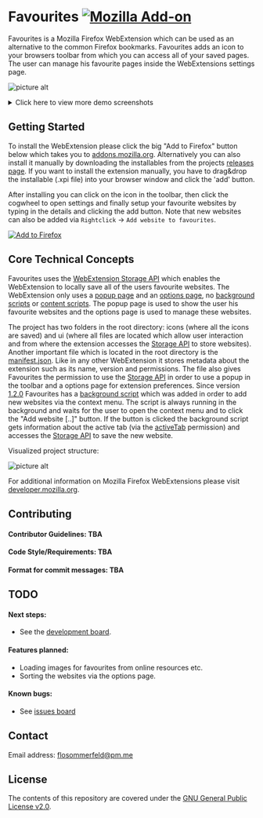 # Favourites [![Mozilla Add-on](https://img.shields.io/badge/Version-1.2.4-green.svg)](https://github.com/flosommerfeld/Favourites/releases/tag/v1.2.4)

Favourites is a Mozilla Firefox WebExtension which can be used as an alternative to the common Firefox bookmarks. Favourites adds an icon to your browsers toolbar from which you can access all of your saved pages. The user can manage his favourite pages inside the WebExtensions settings page.



![picture alt](https://i.imgur.com/5cmaXY5.png "Demo screenshot")

<details>
<summary>Click here to view more demo screenshots</summary>
<br>

#### Settings page

![picture alt](https://i.imgur.com/fIgy4mk.png "Settings page")

#### Context menu feature

![picture alt](https://i.imgur.com/9t5fsag.gif "Context menu feature")

</details>


## Getting Started
To install the WebExtension please click the big "Add to Firefox" button below which takes you to [addons.mozilla.org](http://addons.mozilla.org). Alternatively you can also install it manually by downloading the installables from the projects [releases page](https://github.com/flosommerfeld/Favourites/releases). If you want to install the extension manually, you have to drag&drop the installable (.xpi file) into your browser window and click the 'add' button.

After installing you can click on the icon in the toolbar, then click the cogwheel to open settings and finally setup your favourite websites by typing in the details and clicking the add button. Note that new websites can also be added via `Rightclick` -> `Add website to favourites`.

[![Add to Firefox](https://i.imgur.com/t68JfGQ.png)](https://addons.mozilla.org/en-US/firefox/addon/favourites/)


## Core Technical Concepts
Favourites uses the [WebExtension Storage API](https://developer.mozilla.org/en-US/docs/Mozilla/Add-ons/WebExtensions/API/storage) which enables the WebExtension to locally save all of the users favourite websites. The WebExtension only uses a [popup page](https://developer.mozilla.org/en-US/docs/Mozilla/Add-ons/WebExtensions/user_interface/Popups) and an [options page](https://developer.mozilla.org/en-US/docs/Mozilla/Add-ons/WebExtensions/user_interface/Options_pages), no [background scripts](https://developer.mozilla.org/en-US/docs/Mozilla/Add-ons/WebExtensions/Anatomy_of_a_WebExtension#Background_pages) or [content scripts](https://developer.mozilla.org/en-US/docs/Mozilla/Add-ons/WebExtensions/Content_scripts). The popup page is used to show the user his favourite websites and the options page is used to manage these websites.

The project has two folders in the root directory: icons (where all the icons are saved) and ui (where all files are located which allow user interaction and from where the extension accesses the [Storage API](https://developer.mozilla.org/en-US/docs/Mozilla/Add-ons/WebExtensions/API/storage) to store websites). Another important file which is located in the root directory is the [manifest.json](https://developer.mozilla.org/en-US/docs/Mozilla/Add-ons/WebExtensions/manifest.json). Like in any other WebExtension it stores metadata about the extension such as its name, version and permissions. The file also gives Favourites the permission to use the [Storage API](https://developer.mozilla.org/en-US/docs/Mozilla/Add-ons/WebExtensions/API/storage) in order to use a popup in the toolbar and a options page for extension preferences. Since version [1.2.0](https://github.com/flosommerfeld/Favourites/releases/tag/v1.2.0) Favourites has a [background script](https://github.com/flosommerfeld/Favourites/blob/master/background-script.js) which was added in order to add new websites via the context menu. The script is always running in the background and waits for the user to open the context menu and to click the "Add website [..]" button. If the button is clicked the background script gets information about the active tab (via the [activeTab](https://developer.mozilla.org/en-US/docs/Mozilla/Add-ons/WebExtensions/manifest.json/permissions#activeTab_permission) permission) and accesses the [Storage API](https://developer.mozilla.org/en-US/docs/Mozilla/Add-ons/WebExtensions/API/storage)  to save the new website.

Visualized project structure:

![picture alt](https://i.imgur.com/DBqPu1a.png "Project structure")

For additional information on Mozilla Firefox WebExtensions please visit [developer.mozilla.org](https://developer.mozilla.org/en-US/docs/Mozilla/Add-ons/WebExtensions/Anatomy_of_a_WebExtension).


## Contributing
#### Contributor Guidelines: TBA
#### Code Style/Requirements: TBA
#### Format for commit messages: TBA


## TODO
#### Next steps:
* See the [development board](https://github.com/flosommerfeld/Favourites/projects/1).
#### Features planned:
* Loading images for favourites from online resources etc.
* Sorting the websites via the options page.


#### Known bugs:
* See [issues board](https://github.com/flosommerfeld/Favourites/issues)


## Contact
Email address: [flosommerfeld@pm.me](mailto:flosommerfeld@pm.me)


## License

The contents of this repository are covered under the [GNU General Public License v2.0](LICENSE).
